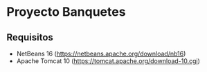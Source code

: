 # Proyecto Banquetes

## Requisitos

- NetBeans 16 (https://netbeans.apache.org/download/nb16)
- Apache Tomcat 10 (https://tomcat.apache.org/download-10.cgi)

